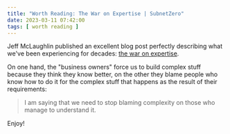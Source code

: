 ```yaml
---
title: "Worth Reading: The War on Expertise | SubnetZero"
date: 2023-03-11 07:42:00
tags: [ worth reading ]
---
```

Jeff McLaughlin published an excellent blog post perfectly describing what we've been experiencing for decades: [the war on expertise](https://subnetzero.info/2023/03/07/the-war-on-expertise/).

On one hand, the "business owners" force us to build complex stuff because they think they know better, on the other they blame people who know how to do it for the complex stuff that happens as the result of their requirements:

> I am saying that we need to stop blaming complexity on those who manage to understand it.

Enjoy!
